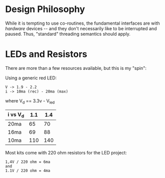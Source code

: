 # Design Philosophy

While it is tempting to use co-routines, the fundamental interfaces are with _hardware_ devices -- and they don't necessarily like to be interrupted and paused. Thus, "standard" threading semantics should apply.

# LEDs and Resistors

There are more than a few resources available, but this is my "spin":

Using a generic red LED:

```
V -> 1.9 - 2.2 
i -> 10ma (rec) - 20ma (max)
```

where V<sub>d</sub> == 3.3v - V<sub>led</sub>

| i vs V<sub>d</sub> | 1.1 | 1.4 |
|--------------------|-----|-----|
| 20ma               | 65  | 70  |
| 16ma               | 69  | 88  |
| 10ma               | 110 | 140 |

Most kits come with 220 ohm resistors for the LED project:

```
1,4V / 220 ohm = 6ma
and
1.1V / 220 ohm = 4ma
```
